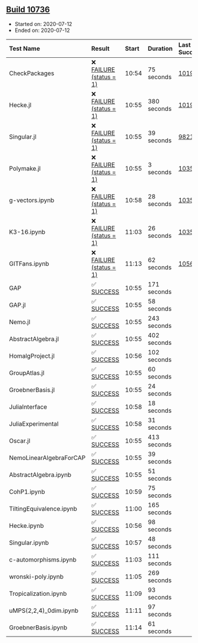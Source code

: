 ## [Build 10736](https://oscarci.mathematik.uni-kl.de/job/oscar/10736/)

* Started on: 2020-07-12
* Ended on: 2020-07-12

| Test Name    | Result | Start | Duration | Last Success | First Failure |
|:-------------|:-------|:------|:---------|:-------------|:--------------|
| CheckPackages | ❌ [FAILURE (status = 1)](https://oscarci.mathematik.uni-kl.de/job/oscar/10736/artifact/logs/build-10736/CheckPackages.log) | 10:54 | 75 seconds | [10197](https://oscarci.mathematik.uni-kl.de/job/oscar/10197/) | [10198](https://oscarci.mathematik.uni-kl.de/job/oscar/10198/) |
| Hecke.jl | ❌ [FAILURE (status = 1)](https://oscarci.mathematik.uni-kl.de/job/oscar/10736/artifact/logs/build-10736/Hecke.jl.log) | 10:55 | 380 seconds | [10197](https://oscarci.mathematik.uni-kl.de/job/oscar/10197/) | [10198](https://oscarci.mathematik.uni-kl.de/job/oscar/10198/) |
| Singular.jl | ❌ [FAILURE (status = 1)](https://oscarci.mathematik.uni-kl.de/job/oscar/10736/artifact/logs/build-10736/Singular.jl.log) | 10:55 | 39 seconds | [9821](https://oscarci.mathematik.uni-kl.de/job/oscar/9821/) | [9822](https://oscarci.mathematik.uni-kl.de/job/oscar/9822/) |
| Polymake.jl | ❌ [FAILURE (status = 1)](https://oscarci.mathematik.uni-kl.de/job/oscar/10736/artifact/logs/build-10736/Polymake.jl.log) | 10:55 | 3 seconds | [10356](https://oscarci.mathematik.uni-kl.de/job/oscar/10356/) | [10357](https://oscarci.mathematik.uni-kl.de/job/oscar/10357/) |
| g-vectors.ipynb | ❌ [FAILURE (status = 1)](https://oscarci.mathematik.uni-kl.de/job/oscar/10736/artifact/logs/build-10736/g-vectors.ipynb.log) | 10:58 | 28 seconds | [10356](https://oscarci.mathematik.uni-kl.de/job/oscar/10356/) | [10357](https://oscarci.mathematik.uni-kl.de/job/oscar/10357/) |
| K3-16.ipynb | ❌ [FAILURE (status = 1)](https://oscarci.mathematik.uni-kl.de/job/oscar/10736/artifact/logs/build-10736/K3-16.ipynb.log) | 11:03 | 26 seconds | [10356](https://oscarci.mathematik.uni-kl.de/job/oscar/10356/) | [10357](https://oscarci.mathematik.uni-kl.de/job/oscar/10357/) |
| GITFans.ipynb | ❌ [FAILURE (status = 1)](https://oscarci.mathematik.uni-kl.de/job/oscar/10736/artifact/logs/build-10736/GITFans.ipynb.log) | 11:13 | 62 seconds | [10566](https://oscarci.mathematik.uni-kl.de/job/oscar/10566/) | [10567](https://oscarci.mathematik.uni-kl.de/job/oscar/10567/) |
| GAP | ✅ [SUCCESS](https://oscarci.mathematik.uni-kl.de/job/oscar/10736/artifact/logs/build-10736/GAP.log) | 10:55 | 171 seconds |  |  |
| GAP.jl | ✅ [SUCCESS](https://oscarci.mathematik.uni-kl.de/job/oscar/10736/artifact/logs/build-10736/GAP.jl.log) | 10:55 | 58 seconds |  |  |
| Nemo.jl | ✅ [SUCCESS](https://oscarci.mathematik.uni-kl.de/job/oscar/10736/artifact/logs/build-10736/Nemo.jl.log) | 10:55 | 243 seconds |  |  |
| AbstractAlgebra.jl | ✅ [SUCCESS](https://oscarci.mathematik.uni-kl.de/job/oscar/10736/artifact/logs/build-10736/AbstractAlgebra.jl.log) | 10:55 | 402 seconds |  |  |
| HomalgProject.jl | ✅ [SUCCESS](https://oscarci.mathematik.uni-kl.de/job/oscar/10736/artifact/logs/build-10736/HomalgProject.jl.log) | 10:56 | 102 seconds |  |  |
| GroupAtlas.jl | ✅ [SUCCESS](https://oscarci.mathematik.uni-kl.de/job/oscar/10736/artifact/logs/build-10736/GroupAtlas.jl.log) | 10:55 | 60 seconds |  |  |
| GroebnerBasis.jl | ✅ [SUCCESS](https://oscarci.mathematik.uni-kl.de/job/oscar/10736/artifact/logs/build-10736/GroebnerBasis.jl.log) | 10:55 | 24 seconds |  |  |
| JuliaInterface | ✅ [SUCCESS](https://oscarci.mathematik.uni-kl.de/job/oscar/10736/artifact/logs/build-10736/JuliaInterface.log) | 10:58 | 18 seconds |  |  |
| JuliaExperimental | ✅ [SUCCESS](https://oscarci.mathematik.uni-kl.de/job/oscar/10736/artifact/logs/build-10736/JuliaExperimental.log) | 10:58 | 31 seconds |  |  |
| Oscar.jl | ✅ [SUCCESS](https://oscarci.mathematik.uni-kl.de/job/oscar/10736/artifact/logs/build-10736/Oscar.jl.log) | 10:55 | 413 seconds |  |  |
| NemoLinearAlgebraForCAP | ✅ [SUCCESS](https://oscarci.mathematik.uni-kl.de/job/oscar/10736/artifact/logs/build-10736/NemoLinearAlgebraForCAP.log) | 10:55 | 39 seconds |  |  |
| AbstractAlgebra.ipynb | ✅ [SUCCESS](https://oscarci.mathematik.uni-kl.de/job/oscar/10736/artifact/logs/build-10736/AbstractAlgebra.ipynb.log) | 10:55 | 51 seconds |  |  |
| CohP1.ipynb | ✅ [SUCCESS](https://oscarci.mathematik.uni-kl.de/job/oscar/10736/artifact/logs/build-10736/CohP1.ipynb.log) | 10:59 | 75 seconds |  |  |
| TiltingEquivalence.ipynb | ✅ [SUCCESS](https://oscarci.mathematik.uni-kl.de/job/oscar/10736/artifact/logs/build-10736/TiltingEquivalence.ipynb.log) | 11:00 | 165 seconds |  |  |
| Hecke.ipynb | ✅ [SUCCESS](https://oscarci.mathematik.uni-kl.de/job/oscar/10736/artifact/logs/build-10736/Hecke.ipynb.log) | 10:56 | 98 seconds |  |  |
| Singular.ipynb | ✅ [SUCCESS](https://oscarci.mathematik.uni-kl.de/job/oscar/10736/artifact/logs/build-10736/Singular.ipynb.log) | 10:57 | 48 seconds |  |  |
| c-automorphisms.ipynb | ✅ [SUCCESS](https://oscarci.mathematik.uni-kl.de/job/oscar/10736/artifact/logs/build-10736/c-automorphisms.ipynb.log) | 11:03 | 111 seconds |  |  |
| wronski-poly.ipynb | ✅ [SUCCESS](https://oscarci.mathematik.uni-kl.de/job/oscar/10736/artifact/logs/build-10736/wronski-poly.ipynb.log) | 11:05 | 269 seconds |  |  |
| Tropicalization.ipynb | ✅ [SUCCESS](https://oscarci.mathematik.uni-kl.de/job/oscar/10736/artifact/logs/build-10736/Tropicalization.ipynb.log) | 11:09 | 93 seconds |  |  |
| uMPS(2,2,4)_0dim.ipynb | ✅ [SUCCESS](https://oscarci.mathematik.uni-kl.de/job/oscar/10736/artifact/logs/build-10736/uMPS-2-2-4-_0dim.ipynb.log) | 11:11 | 97 seconds |  |  |
| GroebnerBasis.ipynb | ✅ [SUCCESS](https://oscarci.mathematik.uni-kl.de/job/oscar/10736/artifact/logs/build-10736/GroebnerBasis.ipynb.log) | 11:14 | 61 seconds |  |  |
